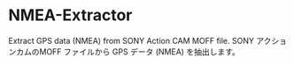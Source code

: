# NMEA-Extractor
Extract GPS data (NMEA) from SONY Action CAM MOFF file.
SONY アクションカムのMOFF ファイルから GPS データ (NMEA) を抽出します。
